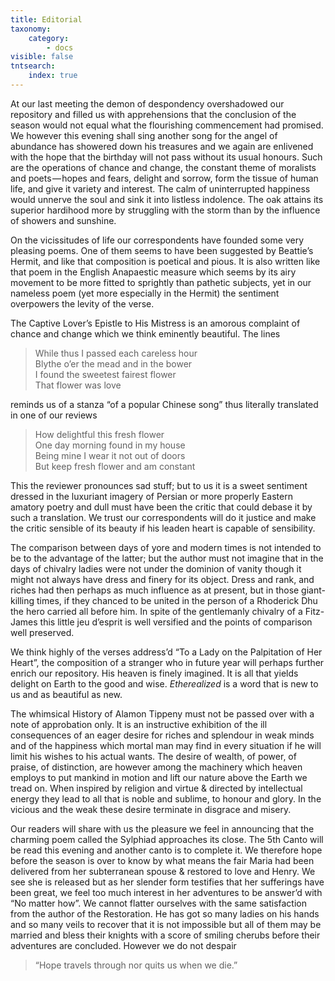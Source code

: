 ```yaml
---
title: Editorial
taxonomy:
    category:
        - docs
visible: false
tntsearch:
    index: true
---
```


At our last meeting the demon of despondency overshadowed our repository and filled us with apprehensions that the conclusion of the season would not equal what the flourishing commencement had promised. We however this evening shall sing another song for the angel of abundance has showered down his treasures and we again are enlivened with the hope that the birthday will not pass without its usual honours. Such are the operations of chance and change, the constant theme of moralists and poets — hopes and fears, delight and sorrow, form the tissue of human life, and give it variety and interest. The calm of uninterrupted happiness would unnerve the soul and sink it into listless indolence. The oak attains its superior hardihood more by struggling with the storm than by the influence of showers and sunshine.

On the vicissitudes of life our correspondents have founded some very pleasing poems. One of them seems to have been suggested by Beattie’s Hermit, and like that composition is poetical and pious. It is also written like that poem in the English Anapaestic measure which seems by its airy movement to be more fitted to sprightly than pathetic subjects, yet in our nameless poem (yet more especially in the Hermit) the sentiment overpowers the levity of the verse.

The Captive Lover’s Epistle to His Mistress is an amorous complaint of chance and change which we think eminently beautiful. The lines

> While thus I passed each careless hour  
> Blythe o’er the mead and in the bower  
> I found the sweetest fairest flower  
> That flower was love

reminds us of a stanza “of a popular Chinese song” thus literally translated in one of our reviews

> How delightful this fresh flower  
> One day morning found in my house  
> Being mine I wear it not out of doors  
> But keep fresh flower and am constant

This the reviewer pronounces sad stuff; but to us it is a sweet sentiment dressed in the luxuriant imagery of Persian or more properly Eastern amatory poetry and dull must have been the critic that could debase it by such a translation. We trust our correspondents will do it justice and make the critic sensible of its beauty if his leaden heart is capable of sensibility.

The comparison between days of yore and modern times is not intended to be to the advantage of the latter; but the author must not imagine that in the days of chivalry ladies were not under the dominion of vanity though it might not always have dress and finery for its object. Dress and rank, and riches had then perhaps as much influence as at present, but in those giant-killing times, if they chanced to be united in the person of a Rhoderick Dhu the hero carried all before him. In spite of the gentlemanly chivalry of a Fitz-James this little jeu d’esprit is well versified and the points of comparison well preserved.

We think highly of the verses address’d “To a Lady on the Palpitation of Her Heart”, the composition of a stranger who in future year will perhaps further enrich our repository. His heaven is finely imagined. It is all that yields delight on Earth to the good and wise. *Etherealized* is a word that is new to us and as beautiful as new.

The whimsical History of Alamon Tippeny must not be passed over with a note of approbation only. It is an instructive exhibition of the ill consequences of an eager desire for riches and splendour in weak minds and of the happiness which mortal man may find in every situation if he will limit his wishes to his actual wants. The desire of wealth, of power, of praise, of distinction, are however among the machinery which heaven employs to put mankind in motion and lift our nature above the Earth we tread on. When inspired by religion and virtue & directed by intellectual energy they lead to all that is noble and sublime, to honour and glory. In the vicious and the weak these desire terminate in disgrace and misery.

Our readers will share with us the pleasure we feel in announcing that the charming poem called the Sylphiad approaches its close. The 5th Canto will be read this evening and another canto is to complete it. We therefore hope before the season is over to know by what means the fair Maria had been delivered from her subterranean spouse & restored to love and Henry. We see she is released but as her slender form testifies that her sufferings have been great, we feel too much interest in her adventures to be answer’d with “No matter how”. We cannot flatter ourselves with the same satisfaction from the author of the Restoration. He has got so many ladies on his hands and so many veils to recover that it is not impossible but all of them may be married and bless their knights with a score of smiling cherubs before their adventures are concluded. However we do not despair

> “Hope travels through nor quits us when we die.”